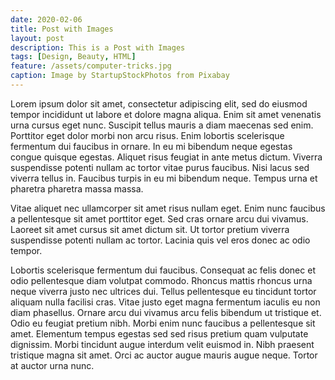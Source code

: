 ```yaml
---
date: 2020-02-06
title: Post with Images
layout: post
description: This is a Post with Images
tags: [Design, Beauty, HTML]
feature: /assets/computer-tricks.jpg
caption: Image by StartupStockPhotos from Pixabay
---
```




Lorem ipsum dolor sit amet, consectetur adipiscing elit, sed do eiusmod tempor incididunt ut labore et dolore magna aliqua. Enim sit amet venenatis urna cursus eget nunc. Suscipit tellus mauris a diam maecenas sed enim. Porttitor eget dolor morbi non arcu risus. Enim lobortis scelerisque fermentum dui faucibus in ornare. In eu mi bibendum neque egestas congue quisque egestas. Aliquet risus feugiat in ante metus dictum. Viverra suspendisse potenti nullam ac tortor vitae purus faucibus. Nisi lacus sed viverra tellus in. Faucibus turpis in eu mi bibendum neque. Tempus urna et pharetra pharetra massa massa.


<amp-img layout="responsive" width="500" height="300" src="{{ site.baseurl }}/assets/mourning.jpg" alt="Ihsan AMP jekyll Theme"></amp-img>

Vitae aliquet nec ullamcorper sit amet risus nullam eget. Enim nunc faucibus a pellentesque sit amet porttitor eget. Sed cras ornare arcu dui vivamus. Laoreet sit amet cursus sit amet dictum sit. Ut tortor pretium viverra suspendisse potenti nullam ac tortor. Lacinia quis vel eros donec ac odio tempor.


Lobortis scelerisque fermentum dui faucibus. Consequat ac felis donec et odio pellentesque diam volutpat commodo. Rhoncus mattis rhoncus urna neque viverra justo nec ultrices dui. Tellus pellentesque eu tincidunt tortor aliquam nulla facilisi cras. Vitae justo eget magna fermentum iaculis eu non diam phasellus. Ornare arcu dui vivamus arcu felis bibendum ut tristique et. Odio eu feugiat pretium nibh. Morbi enim nunc faucibus a pellentesque sit amet. Elementum tempus egestas sed sed risus pretium quam vulputate dignissim. Morbi tincidunt augue interdum velit euismod in. Nibh praesent tristique magna sit amet. Orci ac auctor augue mauris augue neque. Tortor at auctor urna nunc.


